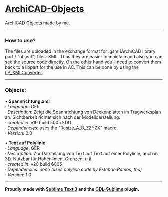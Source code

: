 # [ArchiCAD-Objects](https://github.com/runxel/ArchiCAD-Objects)
ArchiCAD Objects made by me.

---

### How to use?
The files are uploaded in the exchange format for .gsm (ArchiCAD library part / "object") files: XML.
Thus they are easier to maintain and also you can see the source code directly.
On the other hand you'll need to convert them back to a libpart for the use in AC. This can be done by using the [LP_XMLConverter](http://gdl.graphisoft.com/tips-and-tricks/how-to-use-the-lp_xmlconverter-tool/).

---

### Objects:
• **Spannrichtung.xml**  
	· _Language_: GER   
	· _Description_: Zeigt die Spannrichtung von Deckenplatten im Tragwerksplan an. Sichtbarkeit richtet sich nach der Modelldarstellung.  
	· _created in_: v19 build 5005 EDU  
	· _Dependencies_: uses the "Resize_A_B_ZZYZX" macro.  
	· _Version_: 2.0  

• **Text auf Polylinie**  
	· _Language_: GER  
	· _Description_: Zur Darstellung von Text auf Text auf einer Polylinie, auch in 3D. Nutzbar für Höhenlinien, Grenzen, u.ä.  
	· _created in_: v20 build 6005  
	· _Dependencies_: _none (uses polyline code by Esteban Ramos, tho)_  
	· _Version_: 1.0 


---


**Proudly made with [Sublime Text 3](https://www.sublimetext.com/) and the [GDL-Sublime](https://github.com/runxel/GDL-sublime) plugin.**
